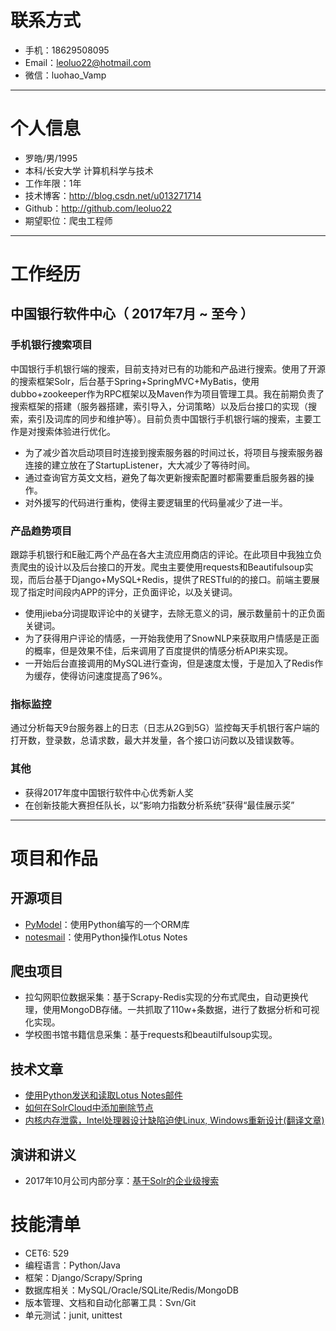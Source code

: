 # 联系方式
- 手机：18629508095
- Email：leoluo22@hotmail.com
- 微信：luohao_Vamp

---
# 个人信息

 - 罗皓/男/1995 
 - 本科/长安大学 计算机科学与技术 
 - 工作年限：1年
 - 技术博客：http://blog.csdn.net/u013271714
 - Github：http://github.com/leoluo22 
 - 期望职位：爬虫工程师

---
# 工作经历

## 中国银行软件中心（ 2017年7月 ~ 至今 ）

### 手机银行搜索项目 
中国银行手机银行端的搜索，目前支持对已有的功能和产品进行搜索。使用了开源的搜索框架Solr，后台基于Spring+SpringMVC+MyBatis，使用dubbo+zookeeper作为RPC框架以及Maven作为项目管理工具。我在前期负责了搜索框架的搭建（服务器搭建，索引导入，分词策略）以及后台接口的实现（搜索，索引及词库的同步和维护等）。目前负责中国银行手机银行端的搜索，主要工作是对搜索体验进行优化。

- 为了减少首次启动项目时连接到搜索服务器的时间过长，将项目与搜索服务器连接的建立放在了StartupListener，大大减少了等待时间。
- 通过查询官方英文文档，避免了每次更新搜索配置时都需要重启服务器的操作。
- 对外援写的代码进行重构，使得主要逻辑里的代码量减少了进一半。


### 产品趋势项目 
跟踪手机银行和E融汇两个产品在各大主流应用商店的评论。在此项目中我独立负责爬虫的设计以及后台接口的开发。爬虫主要使用requests和Beautifulsoup实现，而后台基于Django+MySQL+Redis，提供了RESTful的的接口。前端主要展现了指定时间段内APP的评分，正负面评论，以及关键词。

- 使用jieba分词提取评论中的关键字，去除无意义的词，展示数量前十的正负面关键词。
- 为了获得用户评论的情感，一开始我使用了SnowNLP来获取用户情感是正面的概率，但是效果不佳，后来调用了百度提供的情感分析API来实现。
- 一开始后台直接调用的MySQL进行查询，但是速度太慢，于是加入了Redis作为缓存，使得访问速度提高了96%。

### 指标监控

通过分析每天9台服务器上的日志（日志从2G到5G）监控每天手机银行客户端的打开数，登录数，总请求数，最大并发量，各个接口访问数以及错误数等。

### 其他

- 获得2017年度中国银行软件中心优秀新人奖
- 在创新技能大赛担任队长，以“影响力指数分析系统”获得“最佳展示奖”

---
# 项目和作品

## 开源项目
 - [PyModel](https://github.com/LeoLuo22/PyModel)：使用Python编写的一个ORM库
 - [notesmail](https://github.com/LeoLuo22/notesmail)：使用Python操作Lotus Notes

## 爬虫项目

- 拉勾网职位数据采集：基于Scrapy-Redis实现的分布式爬虫，自动更换代理，使用MongoDB存储。一共抓取了110w+条数据，进行了数据分析和可视化实现。
- 学校图书馆书籍信息采集：基于requests和beautilfulsoup实现。

## 技术文章
- [使用Python发送和读取Lotus Notes邮件](http://blog.csdn.net/u013271714/article/details/78364932)
- [如何在SolrCloud中添加删除节点](http://blog.csdn.net/u013271714/article/details/78407826)
- [内核内存泄露，Intel处理器设计缺陷迫使Linux, Windows重新设计(翻译文章)](http://blog.csdn.net/u013271714/article/details/78987094)

## 演讲和讲义
 - 2017年10月公司内部分享：[基于Solr的企业级搜索](https://github.com/LeoLuo22/resume/blob/master/solr-presentation.pptx)

# 技能清单

- CET6: 529
- 编程语言：Python/Java
- 框架：Django/Scrapy/Spring
- 数据库相关：MySQL/Oracle/SQLite/Redis/MongoDB
- 版本管理、文档和自动化部署工具：Svn/Git
- 单元测试：junit, unittest

